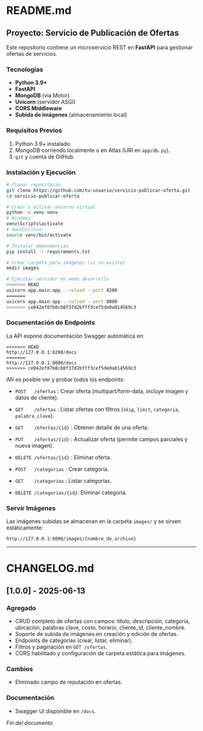 # README.md

## Proyecto: Servicio de Publicación de Ofertas

Este repositorio contiene un microservicio REST en **FastAPI** para gestionar ofertas de servicios.

### Tecnologías

* **Python 3.9+**
* **FastAPI**
* **MongoDB** (vía Motor)
* **Uvicorn** (servidor ASGI)
* **CORS Middleware**
* **Subida de imágenes** (almacenamiento local)

### Requisitos Previos

1. Python 3.9+ instalado.
2. MongoDB corriendo localmente o en Atlas (URI en `app/db.py`).
3. `git` y cuenta de GitHub.

### Instalación y Ejecución

```bash
# Clonar repositorio
git clone https://github.com/tu-usuario/servicio-publicar-oferta.git
cd servicio-publicar-oferta

# Crear y activar entorno virtual
python -m venv venv
# Windows:
venv\Scripts\activate
# macOS/Linux:
source venv/bin/activate

# Instalar dependencias
pip install -r requirements.txt

# Crear carpeta para imágenes (si no existe)
mkdir images

# Ejecutar servidor en modo desarrollo
<<<<<<< HEAD
uvicorn app.main:app --reload --port 8200
=======
uvicorn app.main:app --reload --port 8000
>>>>>>> ce042ef87b8cb0f37d2bfff3cef5de0a014569c3
```

### Documentación de Endpoints

La API expone documentación Swagger automática en:

```
<<<<<<< HEAD
http://127.0.0.1:8200/docs
=======
http://127.0.0.1:8000/docs
>>>>>>> ce042ef87b8cb0f37d2bfff3cef5de0a014569c3
```

Allí es posible ver y probar todos los endpoints:

* `POST   /ofertas`        : Crear oferta (multipart/form-data, incluye imagen y datos de cliente).

* `GET    /ofertas`        : Listar ofertas con filtros (`skip`, `limit`, `categoria`, `palabra_clave`).

* `GET    /ofertas/{id}`   : Obtener detalle de una oferta.

* `PUT    /ofertas/{id}`   : Actualizar oferta (permite campos parciales y nueva imagen).

* `DELETE /ofertas/{id}`   : Eliminar oferta.

* `POST   /categorias`     : Crear categoría.

* `GET    /categorias`     : Listar categorías.

* `DELETE /categorias/{id}`: Eliminar categoría.

### Servir Imágenes

Las imágenes subidas se almacenan en la carpeta `images/` y se sirven estáticamente:

```
http://127.0.0.1:8000/images/{nombre_de_archivo}
```

---

# CHANGELOG.md

## \[1.0.0] - 2025-06-13

### Agregado

* CRUD completo de ofertas con campos: título, descripción, categoría, ubicación, palabras clave, costo, horario, cliente\_id, cliente\_nombre.
* Soporte de subida de imágenes en creación y edición de ofertas.
* Endpoints de categorías (crear, listar, eliminar).
* Filtros y paginación en `GET /ofertas`.
* CORS habilitado y configuración de carpeta estática para imágenes.

### Cambios

* Eliminado campo de reputación en ofertas.

### Documentación

* Swagger UI disponible en `/docs`.

*Fin del documento*
